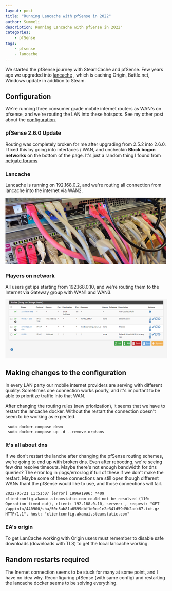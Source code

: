 ```yaml
---
layout: post
title: "Running Lancache with pfSense in 2022"
author: Summeli
description: Running Lancache with pfSense in 2022"
categories:
    - pfSense
tags:
    - pfsense
    - lancache
---
```


We started the pfSense journey with SteamCache and pfSense. Few years ago we upgraded into [lancache](https://lancache.net/) , which is caching Origin, Battle.net, Windows update in addition to Steam.

## Configuration

We're running three consumer grade mobile internet routers as WAN's on pfsense, and we're routing the LAN into these hotspots. See my other post about the [configuration](/14735).

### pfSense 2.6.0 Update

Routing was completely broken for me after upgrading from 2.5.2 into 2.6.0. I fixed this by going into interfaces / WAN, and uncheckin **Block bogon networks** on the bottom of the page. It's just a random thing I found from [netgate forums](https://forum.netgate.com/topic/169872/upgrade-2-5-2-to-2-6-0-upgrade-success-limiters-not-passing/6)

### Lancache

Lancache is running on 192.168.0.2, and we're routing all connection from lancache into the internet via WAN2.

![](/img/2022/2022_05_router_hw.jpg)

### Players on network

All users get ips starting from 192.168.0.10, and we're routing them to the Internet via Gateway group with WAN1 and WAN3.

![](/img/2022/2022_05_steamcache.png)

## Making changes to the configuration

In every LAN party our mobile internet providers are serving with different quality. Sometimes one connection works poorly, and it's important to be able to prioritize traffic into that WAN.  

After changing the routing rules (new priorization), it seems that we have to restart the lancache docker. Without the restart the connection doesn't seem to be working as expected.

```
 sudo docker-compose down
 sudo docker-compose up -d --remove-orphans
```

### It's all about dns

If we don't restart the lanche after changing the pfSense routing schemes, we're going to end up with broken dns. Even after rebooting, we're seeing few dns resolve timeouts. Maybe there's not enough bandwidth for dns queries? The error log in /logs/error.log if full of these if we don't make the restart. Maybe some of these connections are still open though different WANs thant the pfSense would like to use, and those connections will fail. 


```
2022/05/21 11:51:07 [error] 1996#1996: *409 clientconfig.akamai.steamstatic.com could not be resolved (110: Operation timed out), client: 192.168.0.10, server: , request: "GET /appinfo/440900/sha/50c5ab81a6599dbf1d0ce1e2e341d59d9b2adc67.txt.gz HTTP/1.1", host: "clientconfig.akamai.steamstatic.com"
```

### EA's origin

To get LanCache working with Origin users must remember to disable safe downloads (downloads with TLS) to get the local lancache working.

## Random restarts required

The Inernet connection seems to be stuck for many at some point, and I have no idea why. Reconfiguring pfSense (with same config) and restarting the lancache docker seems to be solving everything.